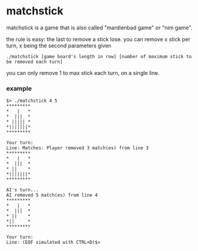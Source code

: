 # matchstick

matchstick is a game that is also called "mardienbad game" or "nim game".

the rule is easy: the last to remove a stick lose. you can remove x stick per turn, x being the second parameters given
```
./matchstick [game board's length in row] [number of maximum stick to be removed each turn]
```
you can only remove 1 to max stick each turn, on a single line.

### example
```
$> ./matchstick 4 5
*********
*   |   *
*  |||  *
* ||||| *
*|||||||*
*********

Your turn:
Line: Matches: Player removed 3 match(es) from line 3
*********
*   |   *
*  |||  *
* ||    *
*|||||||*
*********

AI's turn...
AI removed 5 match(es) from line 4
*********
*   |   *
*  |||  *
* ||    *
*||     *
*********

Your turn:
Line: (EOF simulated with CTRL+D)$>
```